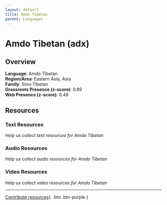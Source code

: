 ```yaml
---
layout: default
title: Amdo Tibetan
parent: Languages
---
```


# Amdo Tibetan (adx)

## Overview

**Language**: Amdo Tibetan  
**Region/Area**: Eastern Asia, Asia  
**Family**: Sino-Tibetan  
**Grassroots Presence (z-score)**: 0.89  
**Web Presence (z-score)**: 0.49  

## Resources

### Text Resources
*Help us collect text resources for Amdo Tibetan*

### Audio Resources
*Help us collect audio resources for Amdo Tibetan*

### Video Resources
*Help us collect video resources for Amdo Tibetan*

---

[Contribute resources](https://forms.office.com/e/1SfLJx3u1r){: .btn .btn-purple }
